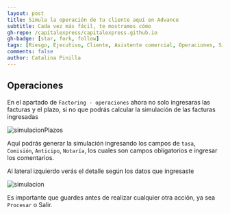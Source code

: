 ```yaml
---
layout: post
title: Simula la operación de tu cliente aquí en Advance
subtitle: Cada vez más fácil, te mostramos cómo
gh-repo: /capitalexpress/capitalexpress.github.io
gh-badge: [star, fork, follow]
tags: [Riesgo, Ejecutivo, Cliente, Asistente comercial, Operaciones, Simulación]
comments: false
author: Catalina Pinilla
---
```


## Operaciones

En el apartado de `Factoring - operaciones` ahora no solo ingresaras las facturas y el plazo, si no que podrás calcular la simulación de las facturas ingresadas

![simulacionPlazos](https://cdn.capitalexpress.cl/img/simulacion-plazos.jpg)

Aquí podrás generar la simulación ingresando los campos de `tasa`, `Comisión`, `Anticipo`, `Notaría`, los cuales son campos obligatorios e ingresar los comentarios.

Al lateral izquierdo verás el detalle según los datos que ingresaste

![simulacion](https://cdn.capitalexpress.cl/img/simulacion.jpg)

Es importante que guardes antes de realizar cualquier otra acción, ya sea `Procesar` o Salir.
